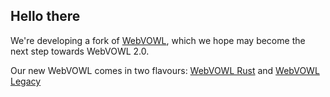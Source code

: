 ## Hello there

We're developing a fork of [WebVOWL](https://github.com/VisualDataWeb/WebVOWL), which we hope may become the next step towards WebVOWL 2.0.

Our new WebVOWL comes in two flavours: [WebVOWL Rust](https://github.com/WebVOWL/WebVOWL-Rust) and [WebVOWL Legacy](https://github.com/WebVOWL/WebVOWL-Legacy)
